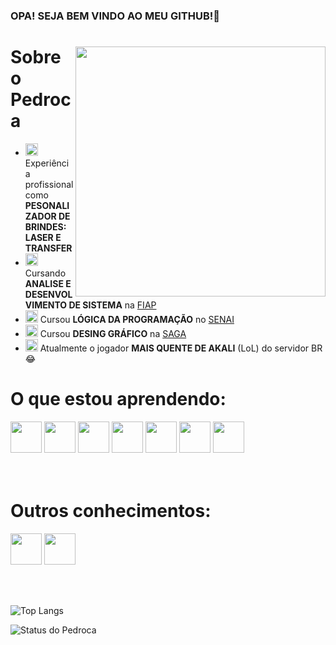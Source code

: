 ### OPA! SEJA BEM VINDO AO MEU GITHUB!👋

<div>

<img align="right" height="400em" src="https://static.wikia.nocookie.net/liberproeliis/images/4/4d/Akali.png/revision/latest?cb=20200911161817">

<h1>Sobre o Pedroca</h1>

- <img height="20px" src="https://cdn-icons-png.flaticon.com/512/5191/5191748.png" />  Experiência profissional como **PESONALIZADOR DE BRINDES: LASER E TRANSFER** 
- <img height="20px" src="https://cdn-icons-png.flaticon.com/512/2681/2681831.png" />  Cursando **ANALISE E DESENVOLVIMENTO DE SISTEMA** na <a href="https://www.fiap.com.br">FIAP</a>
- <img height="20px" src="https://cdn-icons-png.flaticon.com/512/2681/2681831.png" />  Cursou **LÓGICA DA PROGRAMAÇÃO** no <a href="https://www.sp.senai.br">SENAI</a>
- <img height="20px" src="https://cdn-icons-png.flaticon.com/512/2681/2681831.png" />  Cursou **DESING GRÁFICO** na <a href="https://www.saga.com.br">SAGA</a>
- <img height="20px" src="https://cdn-icons-png.flaticon.com/512/13/13973.png" />  Atualmente o jogador **MAIS QUENTE DE AKALI** (LoL) do servidor BR 😂

</div>

<h1>O que estou aprendendo:</h1>

<div>
<img height="50px" src="https://cdn.jsdelivr.net/gh/devicons/devicon@latest/icons/oracle/oracle-original.svg" />
<img height="50px" src="https://cdn.jsdelivr.net/gh/devicons/devicon@latest/icons/css3/css3-original.svg" />
<img height="50px" src="https://cdn.jsdelivr.net/gh/devicons/devicon@latest/icons/html5/html5-original.svg" />        
<img height="50px" src="https://cdn.jsdelivr.net/gh/devicons/devicon@latest/icons/javascript/javascript-original.svg" />          
<img height="50px" src="https://cdn.jsdelivr.net/gh/devicons/devicon@latest/icons/java/java-original.svg" />          
<img height="50px" src="https://cdn.jsdelivr.net/gh/devicons/devicon@latest/icons/python/python-original.svg" />
<img height="50px" src="https://cdn.jsdelivr.net/gh/devicons/devicon@latest/icons/typescript/typescript-plain.svg" />
</div> <br><br>        

<h1>Outros conhecimentos:</h1>

<div>
<img height="50px" src="https://cdn.jsdelivr.net/gh/devicons/devicon@latest/icons/illustrator/illustrator-plain.svg" />
<img height="50px" src="https://cdn.jsdelivr.net/gh/devicons/devicon@latest/icons/photoshop/photoshop-plain.svg" />
</div>

<br><br>


![Top Langs](https://github-readme-stats.vercel.app/api/top-langs/?username=GNoverHir&theme=gotham&locale=pt-br&border_radius=15) 

![Status do Pedroca](https://github-readme-stats.vercel.app/api?username=GNoverHir&custom_title=Git+Stats+do+Pedroca&theme=gotham&locale=pt-br&show_icons=true&border_radius=15)
